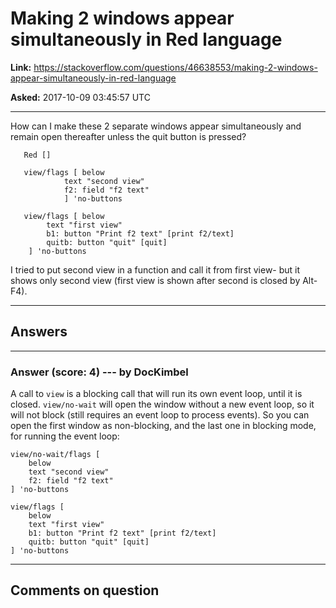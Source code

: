 # Making 2 windows appear simultaneously in Red language

**Link:**
<https://stackoverflow.com/questions/46638553/making-2-windows-appear-simultaneously-in-red-language>

**Asked:** 2017-10-09 03:45:57 UTC

------------------------------------------------------------------------

How can I make these 2 separate windows appear simultaneously and remain
open thereafter unless the quit button is pressed?

       Red []

       view/flags [ below
                text "second view"
                f2: field "f2 text"
                ] 'no-buttons

       view/flags [ below
            text "first view"
            b1: button "Print f2 text" [print f2/text]
            quitb: button "quit" [quit]
        ] 'no-buttons

I tried to put second view in a function and call it from first view-
but it shows only second view (first view is shown after second is
closed by Alt-F4).

------------------------------------------------------------------------

## Answers

------------------------------------------------------------------------

### Answer (score: 4) --- by DocKimbel

A call to `view` is a blocking call that will run its own event loop,
until it is closed. `view/no-wait` will open the window without a new
event loop, so it will not block (still requires an event loop to
process events). So you can open the first window as non-blocking, and
the last one in blocking mode, for running the event loop:

    view/no-wait/flags [
        below
        text "second view"
        f2: field "f2 text"
    ] 'no-buttons

    view/flags [
        below
        text "first view"
        b1: button "Print f2 text" [print f2/text]
        quitb: button "quit" [quit]
    ] 'no-buttons

------------------------------------------------------------------------

## Comments on question
